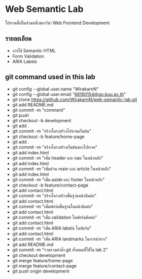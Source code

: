 # Web Semantic Lab
โปรเจคนี้เป็นส่วนหนึ่งของวิชา Web Frontend Development
## รายละเอียด
- การใช้ Semantic HTML
- Form Validation
- ARIA Labels
## git command used in this lab
- git config --global user.name "WirakarnN"
- git config --global user.email "66160154@go.buu.ac.th" 
- git clone https://github.com/WirakarnN/web-semantic-lab.git
- git add README.md
- git commit -m "comment"
- git push
- git checkout -b development
- git add .
- git commit -m "สร้างโครงสร้างโปรเจคเริ่มต้น"
- git checkout -b feature/home-page
- git add .
- git commit -m "สร้างโครงสร้างเริ่มต้นของโปรเจค"
- git add index.html
- git commit -m "เพิ่ม header และ nav ในหน้าหลัก"
- git add index.html
- git commit -m "เพิ่มส่วน main เเละ article ในหน้าหลัก"
- git add index.html
- git commit -m "เพิ่ม aside และ footer ในหน้าหลัก"
- git checkout -b feature/contact-page
- git add contact.html
- git commit -m "สร้างโครงสร้างพื้นฐานหน้าติดต่อ"
- git add contact.html
- git commit -m "เพิ่มฟอร์มพื้นฐานในหน้าติดต่อ" 
- git add contact.html
- git commit -m "เพิ่ม validation ในฟอร์มติดต่อ"
- git add contact.html
- git commit -m "เพิ่ม ARIA labels ในฟอร์ม"
- git add contact.html
- git commit -m "เพิ่ม ARIA landmarks ในการนําทาง"
- git add README.md
- git commit -m "รวมรวมคำสั่ง git ทั้งหมดที่ใช้ใน lab 2"
- git checkout development
- git merge feature/home-page
- git merge feature/contact-page
- git push origin development